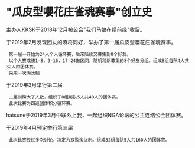 # "瓜皮型嚶花庄雀魂赛事"创立史

 主办人KKSK于2018年12月被公会"我们马娘在续前缘"收留。  

 于2019年2月发现团友的麻将同好，举办了第一届瓜皮型嚶花庄雀魂赛事。  

     第一届一开始为24人个人循环赛，后来陆续又募集到8个好友。  
     以个人赛成绩1-8，9-16，17-24做区间，随机和新募集的8个好友分组。组成8组每队4人共32人的团体赛。  
     采用一次淘汰制  

 于2019年3月举行第二届  
 
     二届则跨大了人数，组织了8组每队5人共40人的团体赛。  
     此次比赛为四巡团体积分循环赛。  

 hatsune于2019年3月中联系上我，一起组织NGA论坛的公主连结公会团体赛。  

 于2019年4月预定举行第三届  

     此次比赛经过多次讨论，决定为双败淘汰制。组成32组每队5人共160人的团体赛。  
